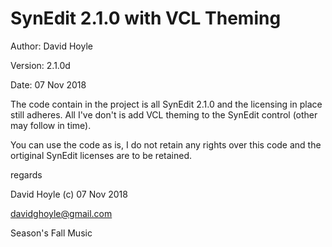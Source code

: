 SynEdit 2.1.0 with VCL Theming
==============================

Author:  David Hoyle

Version: 2.1.0d

Date:    07 Nov 2018

The code contain in the project is all SynEdit 2.1.0 and the licensing in place still adheres. All I've
don't is add VCL theming to the SynEdit control (other may follow in time).

You can use the code as is, I do not retain any rights over this code and the ortiginal SynEdit licenses
are to be retained.

regards

David Hoyle (c) 07 Nov 2018

davidghoyle@gmail.com

Season's Fall Music

